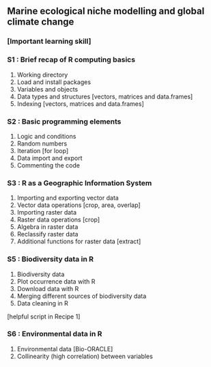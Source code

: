 ## Marine ecological niche modelling and global climate change
### [Important learning skill]

### S1 : Brief recap of R computing basics

1. Working directory <br>
2. Load and install packages <br>
3. Variables and objects <br>
4. Data types and structures [vectors, matrices and data.frames] <br>
5. Indexing [vectors, matrices and data.frames] <br>

### S2 : Basic programming elements

1. Logic and conditions <br>
2. Random numbers <br>
3. Iteration [for loop] <br>
4. Data import and export <br>
5. Commenting the code <br>

### S3 : R as a Geographic Information System

1. Importing and exporting vector data <br>
2. Vector data operations [crop, area, overlap] <br>
3. Importing raster data <br>
4. Raster data operations [crop]
5. Algebra in raster data <br>
6. Reclassify raster data <br>
7. Additional functions for raster data [extract]

### S5 : Biodiversity data in R

1. Biodiversity data <br>
2. Plot occurrence data with R <br>
3. Download data with R <br>
4. Merging different sources of biodiversity data <br>
5. Data cleaning in R

[helpful script in Recipe 1]

### S6 : Environmental data in R

1. Environmental data [Bio-ORACLE] <br>
2. Collinearity (high correlation) between variables
